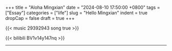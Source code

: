 +++
title = "Aloha Mingxian"
date = "2024-08-10 17:50:00 +0800"
tags = ["Essay"]
categories = ["life"]
slug = "Hello Mingxian"
indent = true
dropCap = false
draft = true
+++

{{< music 29392943 song true >}}

{{< bilibili  BV1v14y147nq  >}} 


---

<!-- <script type="module" src="/js/model-viewer.min.js"></script>

<model-viewer src="/3d/test.glb" ar ar-modes="webxr scene-viewer quick-look" camera-controls camera-orbit="-18.9deg 85.8deg auto" autoplay animation-name="idle_eyes_2" environment-image="neutral" shadow-intensity="1" style="width: 100%; height: 420px"></model-viewer> -->



<!-- [^1]: 截图自 https://www.youtube.com/watch?v=fdM7KtLqcPE -->